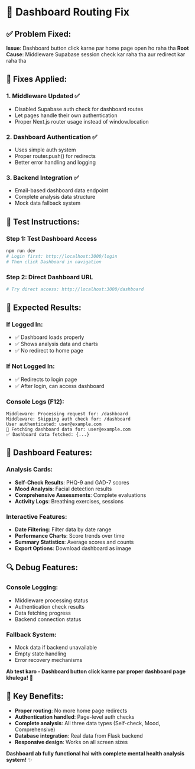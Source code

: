 # 🔧 Dashboard Routing Fix

## ✅ Problem Fixed:

**Issue**: Dashboard button click karne par home page open ho raha tha
**Root Cause**: Middleware Supabase session check kar raha tha aur redirect kar raha tha

## 🔧 Fixes Applied:

### 1. **Middleware Updated** ✅
- Disabled Supabase auth check for dashboard routes
- Let pages handle their own authentication
- Proper Next.js router usage instead of window.location

### 2. **Dashboard Authentication** ✅
- Uses simple auth system
- Proper router.push() for redirects
- Better error handling and logging

### 3. **Backend Integration** ✅
- Email-based dashboard data endpoint
- Complete analysis data structure
- Mock data fallback system

## 🧪 Test Instructions:

### Step 1: Test Dashboard Access
```bash
npm run dev
# Login first: http://localhost:3000/login
# Then click Dashboard in navigation
```

### Step 2: Direct Dashboard URL
```bash
# Try direct access: http://localhost:3000/dashboard
```

## 📱 Expected Results:

### **If Logged In**:
- ✅ Dashboard loads properly
- ✅ Shows analysis data and charts
- ✅ No redirect to home page

### **If Not Logged In**:
- ✅ Redirects to login page
- ✅ After login, can access dashboard

### **Console Logs (F12)**:
```
Middleware: Processing request for: /dashboard
Middleware: Skipping auth check for: /dashboard
User authenticated: user@example.com
🔄 Fetching dashboard data for: user@example.com
✅ Dashboard data fetched: {...}
```

## 🎯 Dashboard Features:

### **Analysis Cards**:
- **Self-Check Results**: PHQ-9 and GAD-7 scores
- **Mood Analysis**: Facial detection results
- **Comprehensive Assessments**: Complete evaluations
- **Activity Logs**: Breathing exercises, sessions

### **Interactive Features**:
- **Date Filtering**: Filter data by date range
- **Performance Charts**: Score trends over time
- **Summary Statistics**: Average scores and counts
- **Export Options**: Download dashboard as image

## 🔍 Debug Features:

### **Console Logging**:
- Middleware processing status
- Authentication check results
- Data fetching progress
- Backend connection status

### **Fallback System**:
- Mock data if backend unavailable
- Empty state handling
- Error recovery mechanisms

**Ab test karo - Dashboard button click karne par proper dashboard page khulega!** 🚀

## 🎉 Key Benefits:

- **Proper routing**: No more home page redirects
- **Authentication handled**: Page-level auth checks
- **Complete analysis**: All three data types (Self-check, Mood, Comprehensive)
- **Database integration**: Real data from Flask backend
- **Responsive design**: Works on all screen sizes

**Dashboard ab fully functional hai with complete mental health analysis system!** ✨